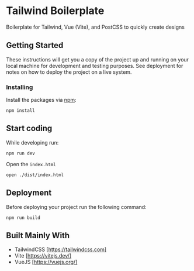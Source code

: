 # Tailwind Boilerplate

Boilerplate for Tailwind, Vue (Vite), and PostCSS to quickly create designs

## Getting Started

These instructions will get you a copy of the project up and running on your local machine for development and testing purposes. See deployment for notes on how to deploy the project on a live system.

### Installing

Install the packages via [npm](https://www.npmjs.com/):
```
npm install 
```

## Start coding


While developing run:
```
npm run dev
```

Open the ``index.html``
```
open ./dist/index.html
```
## Deployment

Before deploying your project run the following command:
```
npm run build
```

## Built Mainly With

  - TailwindCSS [https://tailwindcss.com]
  - Vite [https://vitejs.dev/]
  - VueJS [https://vuejs.org/]